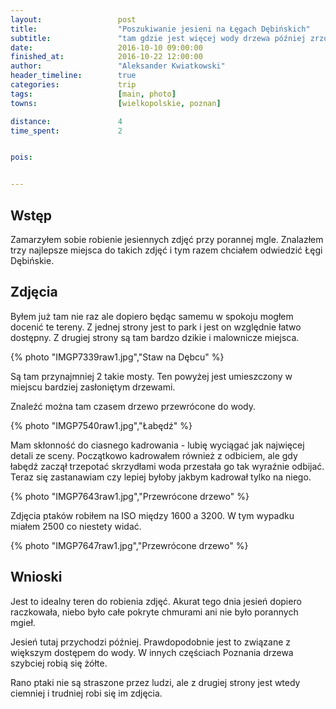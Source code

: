```yaml
---
layout:                 post
title:                  "Poszukiwanie jesieni na Łęgach Dębińskich"
subtitle:               "tam gdzie jest więcej wody drzewa później zrzucają liście*"
date:                   2016-10-10 09:00:00
finished_at:            2016-10-22 12:00:00
author:                 "Aleksander Kwiatkowski"
header_timeline:        true
categories:             trip
tags:                   [main, photo]
towns:                  [wielkopolskie, poznan]

distance:               4
time_spent:             2


pois:


---
```


Wstęp
-----

Zamarzyłem sobie robienie jesiennych zdjęć przy porannej mgle.
Znalazłem trzy najlepsze miejsca do takich zdjęć i tym razem chciałem odwiedzić
Łęgi Dębińskie.

Zdjęcia
-------

Byłem już tam nie raz ale dopiero będąc samemu w spokoju mogłem docenić
te tereny. Z jednej strony jest to park i jest on względnie łatwo dostępny.
Z drugiej strony są tam bardzo dzikie i malownicze miejsca.

{% photo "IMGP7339raw1.jpg","Staw na Dębcu" %}

Są tam przynajmniej 2 takie mosty. Ten powyżej jest umieszczony w miejscu
bardziej zasłoniętym drzewami.

Znaleźć można tam czasem drzewo przewrócone do wody.

{% photo "IMGP7540raw1.jpg","Łabędź" %}

Mam skłonność do ciasnego kadrowania - lubię wyciągać jak najwięcej detali ze sceny.
Początkowo kadrowałem również z odbiciem, ale gdy łabędź zaczął trzepotać
skrzydłami woda przestała go tak wyraźnie odbijać. Teraz się zastanawiam czy lepiej
byłoby jakbym kadrował tylko na niego.

{% photo "IMGP7643raw1.jpg","Przewrócone drzewo" %}

Zdjęcia ptaków robiłem na ISO między 1600 a 3200. W tym wypadku miałem 2500 co
niestety widać.

{% photo "IMGP7647raw1.jpg","Przewrócone drzewo" %}

Wnioski
-------

Jest to idealny teren do robienia zdjęć. Akurat tego dnia jesień dopiero raczkowała,
niebo było całe pokryte chmurami ani nie było porannych mgieł.

Jesień tutaj przychodzi później. Prawdopodobnie jest to związane z większym
dostępem do wody. W innych częściach Poznania drzewa szybciej robią się żółte.

Rano ptaki nie są straszone przez ludzi, ale z drugiej strony jest wtedy ciemniej
i trudniej robi się im zdjęcia.
